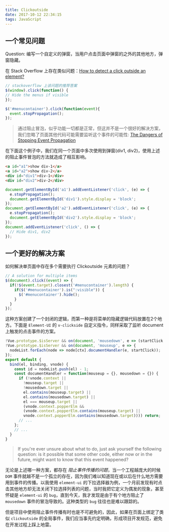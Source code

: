 ```yaml
---
title: Clickoutside
date: 2017-10-12 22:34:15
tags: JavaScript
---
```


## 一个常见问题

Question: 编写一个自定义的弹窗，当用户点击页面中弹窗的之外的其他地方，弹窗隐藏。

在 Stack Overflow 上存在类似问题：[How to detect a click outside an element?](https://stackoverflow.com/questions/152975/how-do-i-detect-a-click-outside-an-element)

```js
// stackoverflow 上该问题的推荐答案
$(window).click(function() {
// Hide the menus if visible
});

$('#menucontainer').click(function(event){
  event.stopPropagation();
});
```

<!-- more -->

>通过阻止冒泡，似乎功能一切都是正常，但这并不是一个很好的解决方案，我们忽略了页面其他代码可能需要监听这个事件的可能性: [The Dangers of Stopping Event Propagation](https://css-tricks.com/dangers-stopping-event-propagation/)

在下面这个例子中，我们在同一个页面中多次使用到弹窗(div1, div2)，使用上述的阻止事件冒泡的方法就造成了相互影响。

```html
<a id="a1">show div-1</a>
<a id="a2">show div-2</a>
<div id="div1">div-1</div>
<div id="div2">div-2</div>
```

```js
document.getElementById('a1').addEventListener('click', (e) => {
  e.stopPropagation();
  document.getElementById('div1').style.display = 'block';
});
document.getElementById('a2').addEventListener('click', (e) => {
  e.stopPropagation();
  document.getElementById('div2').style.display = 'block';
});
document.addEventListener('click', () => {
  // Hide div1, div2
});
```

## 一个更好的解决方案

如何解决单页面中存在多个需要执行 Clickoutside 元素的问题？

```js
// A solution for multiple items
$(document).click((event) => { 
  if(!$(event.target).closest('#menucontainer').length) {
    if($('#menucontainer').is(":visible")) {
      $('#menucontainer').hide();
    }
  }        
});
```

这种方案创建了一个封闭的逻辑，而第一种是将菜单的隐藏逻辑代码放置在2个地方。下面是 `Element-UI` 的 `v-clickside` 自定义指令，同样采取了监听 document 上触发的点击事件的方案。

```js
!Vue.prototype.$isServer && on(document, 'mousedown', e => (startClick = e));
!Vue.prototype.$isServer && on(document, 'mouseup', e => {
  nodeList.forEach(node => node[ctx].documentHandler(e, startClick));
});
export default {
  bind(el, binding, vnode) {
    const id = nodeList.push(el) - 1;
    const documentHandler = function(mouseup = {}, mousedown = {}) {
      if (!vnode.context ||
        !mouseup.target ||
        !mousedown.target ||
        el.contains(mouseup.target) ||
        el.contains(mousedown.target) ||
        el === mouseup.target ||
        (vnode.context.popperElm &&
        (vnode.context.popperElm.contains(mouseup.target) ||
        vnode.context.popperElm.contains(mousedown.target)))) return;
      // ...
    };
    // ...
  }
}
```

>If you're ever unsure about what to do, just ask yourself the following question: is it possible that some other code, either now or in the future, might want to know that this event happened?

无论是上述哪一种方案，都存在 *阻止事件传播的问题*，当一个工程越庞大的时候 `DOM` 事件就越不是一个孤立的存在，因为我们难以知道现在或以后在什么地方需要用到事件的传播。以我使用 `element-ui` 的下拉选择器为例，一个月前发现有时点击其他地方却无法关闭下拉选择列表的问题，当时我把它定义为偶发的现象，甚至怀疑是 `element-ui` 的 `bug`，直到今天，我才发现是由于有个地方阻止了 `mousedown` 事件的冒泡导致的。这种类型的 `bug` 往往也是难以跟踪的。

但是项目中使用阻止事件传播有时也是不可避免的，因此，如果在页面上绑定了类似 `clickoutside` 的全局事件，我们应当事先约定明确，形成项目开发规范，避免在开发过程上踩上地雷。
